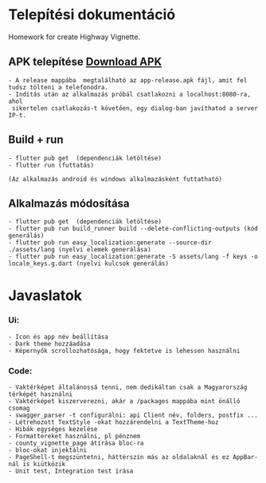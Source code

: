 # Telepítési dokumentáció

Homework for create Highway Vignette.

## APK telepítése  [Download APK](release/app-release.apk)

    - A release mappába  megtalálható az app-release.apk fájl, amit fel tudsz tölteni a telefonodra.
    - Indítás után az alkalmazás próbál csatlakozni a localhost:8080-ra, ahol
     sikertelen csatlakozás-t követően, egy dialog-ban javíthatod a server IP-t.

## Build + run
    - flutter pub get  (dependenciák letöltése)
    - flutter run (futtatás)

    (Az alkalmazás android és windows alkalmazásként futtatható)  

## Alkalmazás módosítása

    - flutter pub get  (dependenciák letöltése)
    - flutter pub run build_runner build --delete-conflicting-outputs (kód generálás)
    - flutter pub run easy_localization:generate --source-dir ./assets/lang (nyelvi elemek generálása)
    - flutter pub run easy_localization:generate -S assets/lang -f keys -o locale_keys.g.dart (nyelvi kulcsok generálás)


# Javaslatok

### Ui:
    - Icon és app név beállítása 
    - Dark theme hozzáadása
    - Képernyők scrollozhatósága, hogy fektetve is lehessen használni

### Code:
    - Vaktérképet általánossá tenni, nem dedikáltan csak a Magyarország térképét használni
    - Vaktérképet kiszerverezni, akár a /packages mappába mint önálló csomag
    - swagger_parser -t configurálni: api Client név, folders, postfix ...
    - Létrehozott TextStyle -okat hozzárendelni a TextTheme-hoz
    - Hibák egységes kezelése
    - Formattereket használni, pl pénznem
    - county_vignette_page átírása bloc-ra
    - bloc-okat injektálni
    - PageShell-t megszüntetni, háttérszín más az oldalaknál és ez AppBar-nál is kiütközik
    - Unit test, Integration test írása


